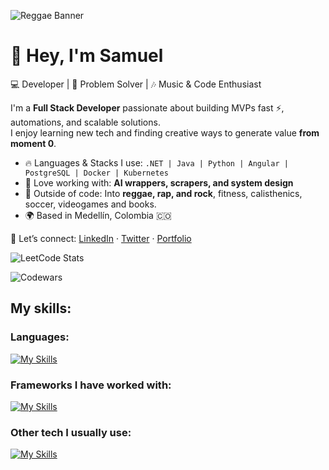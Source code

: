 ![Reggae Banner](https://media0.giphy.com/media/v1.Y2lkPTc5MGI3NjExYzh6d2VzZW9ubnQydXplN3Yya3kxcXA3OHRmZ3czNzFkdmRncnpxNiZlcD12MV9pbnRlcm5hbF9naWZfYnlfaWQmY3Q9Zw/127sxeBDbOqdYk/giphy.gif)

# 👋 Hey, I'm Samuel

💻 Developer | 🚀 Problem Solver | 🎶 Music & Code Enthusiast  

I'm a **Full Stack Developer** passionate about building MVPs fast ⚡, automations, and scalable solutions.  
I enjoy learning new tech and finding creative ways to generate value **from moment 0**.  

- 🔥 Languages & Stacks I use: `.NET | Java | Python | Angular | PostgreSQL | Docker | Kubernetes`
- 🎯 Love working with: **AI wrappers, scrapers, and system design**
- 🎸 Outside of code: Into **reggae, rap, and rock**, fitness, calisthenics, soccer, videogames and books.
- 🌍 Based in Medellín, Colombia 🇨🇴  

📩 Let’s connect: [LinkedIn](https://www.linkedin.com) · [Twitter](https://twitter.com) · [Portfolio](#)

![LeetCode Stats](https://leetcard.jacoblin.cool/rendxnn?theme=dark&font=Karma&ext=heatmap)

![Codewars](https://www.codewars.com/users/Rendxnn/badges/large)

## My skills:
### Languages:
[![My Skills](https://skillicons.dev/icons?i=python,cs,java,js,html,css)](https://skillicons.dev)

### Frameworks I have worked with:
[![My Skills](https://skillicons.dev/icons?i=dotnet,spring,django)](https://skillicons.dev)

### Other tech I usually use:
[![My Skills](https://skillicons.dev/icons?i=docker,aws,gcp,ubuntu,linux)](https://skillicons.dev)

